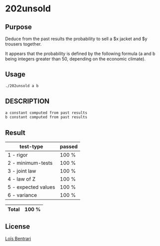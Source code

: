 # 202unsold

## Purpose

Deduce from the past results the probability to sell a $x jacket
and $y trousers together.

It appears that the probability is defined by the following formula (a and b being
integers greater than 50, depending on the economic climate).



## Usage
``` bash
./202unsold a b
```

## DESCRIPTION
``` bash
a constant computed from past results
b constant computed from past results
```

## Result

|test-type| passed |
|--|--|
|1 - rigor | 100 % |
|2 - minimum-tests | 100 % |
|3 - joint law | 100 % |
|4 - law of Z | 100 % |
|5 - expected values | 100 % |
|6 - variance | 100 % |

|Total| 100 % |
|--|--|



## License
[Loïs Bentrari](https://www.linkedin.com/in/lo%C3%AFs-bentrari/)
